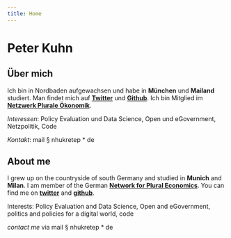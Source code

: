 ```yaml
---
title: Home
---
```


# Peter Kuhn

## Über mich

Ich bin in Nordbaden aufgewachsen und habe in **München** und **Mailand** studiert. Man findet mich auf [**Twitter**](https://twitter.com/nhukretep) und [**Github**](https://github.com/nhukretep/nhukretep.github.io/blob/master). Ich bin Mitglied im [**Netzwerk Plurale Ökonomik**](https://www.plurale-oekonomik.de/netzwerk-plurale-oekonomik/). 

*Interessen*: Policy Evaluation und Data Science, Open und eGovernment, Netzpolitik, Code

*Kontakt*: mail § nhukretep * de


## About me

I grew up on the countryside of south Germany and studied in **Munich** and **Milan**. I am member of the German [**Network for Plural Economics**](https://www.exploring-economics.org/en/). You can find me on [**twitter**](https://twitter.com/nhukretep) and [**github**](https://github.com/nhukretep/nhukretep.github.io/blob/master).

Interests: Policy Evaluation and Data Science, Open and eGovernment, politics and policies for a digital world, code

*contact me* via mail § nhukretep * de
